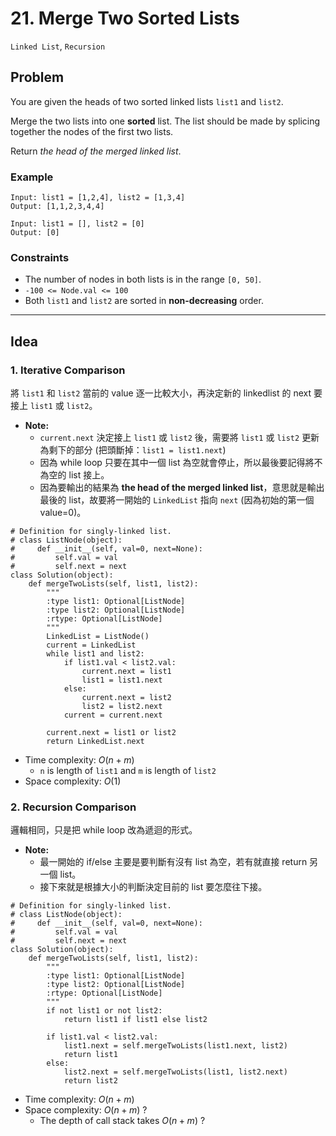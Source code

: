 # 21. Merge Two Sorted Lists

`Linked List`, `Recursion`

## Problem

You are given the heads of two sorted linked lists `list1` and `list2`.

Merge the two lists into one **sorted** list. The list should be made by splicing together the nodes of the first two lists.

Return *the head of the merged linked list*.


### Example

```
Input: list1 = [1,2,4], list2 = [1,3,4]
Output: [1,1,2,3,4,4]
```

```
Input: list1 = [], list2 = [0]
Output: [0]
```

### Constraints
* The number of nodes in both lists is in the range `[0, 50]`.
* `-100 <= Node.val <= 100`
* Both `list1` and `list2` are sorted in **non-decreasing** order.

---

## Idea

### 1. Iterative Comparison

將 `list1` 和 `list2` 當前的 value 逐一比較大小，再決定新的 linkedlist 的 next 要接上 `list1` 或 `list2`。

* **Note:**
    * `current.next` 決定接上 `list1` 或 `list2` 後，需要將 `list1` 或 `list2` 更新為剩下的部分 (把頭斷掉：`list1 = list1.next`)
    * 因為 while loop 只要在其中一個 list 為空就會停止，所以最後要記得將不為空的 list 接上。
    * 因為要輸出的結果為 **the head of the merged linked list**，意思就是輸出最後的 list，故要將一開始的 `LinkedList` 指向 `next` (因為初始的第一個 value=0)。

```
# Definition for singly-linked list.
# class ListNode(object):
#     def __init__(self, val=0, next=None):
#         self.val = val
#         self.next = next
class Solution(object):
    def mergeTwoLists(self, list1, list2):
        """
        :type list1: Optional[ListNode]
        :type list2: Optional[ListNode]
        :rtype: Optional[ListNode]
        """
        LinkedList = ListNode()
        current = LinkedList
        while list1 and list2:
            if list1.val < list2.val:
                current.next = list1
                list1 = list1.next
            else:
                current.next = list2
                list2 = list2.next
            current = current.next
        
        current.next = list1 or list2
        return LinkedList.next
```
* Time complexity: $O(n+m)$
    * `n` is length of `list1` and `m` is length of `list2`
* Space complexity: $O(1)$

### 2. Recursion Comparison

邏輯相同，只是把 while loop 改為遞迴的形式。

* **Note:**
    * 最一開始的 if/else 主要是要判斷有沒有 list 為空，若有就直接 return 另一個 list。
    * 接下來就是根據大小的判斷決定目前的 list 要怎麼往下接。

```
# Definition for singly-linked list.
# class ListNode(object):
#     def __init__(self, val=0, next=None):
#         self.val = val
#         self.next = next
class Solution(object):
    def mergeTwoLists(self, list1, list2):
        """
        :type list1: Optional[ListNode]
        :type list2: Optional[ListNode]
        :rtype: Optional[ListNode]
        """
        if not list1 or not list2:
            return list1 if list1 else list2

        if list1.val < list2.val:
            list1.next = self.mergeTwoLists(list1.next, list2)
            return list1
        else:
            list2.next = self.mergeTwoLists(list1, list2.next)
            return list2
```
* Time complexity: $O(n+m)$
* Space complexity: $O(n+m)$ ?
    * The depth of call stack takes $O(n+m)$ ?
